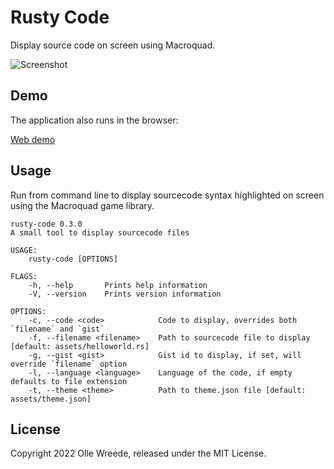 # Rusty Code

Display source code on screen using Macroquad.

![Screenshot](https://ollej.github.io/rusty-code/assets/rusty-code.png)

## Demo

The application also runs in the browser:

[Web demo](https://ollej.github.io/rusty-code/demo/index.html)

## Usage

Run from command line to display sourcecode syntax highlighted on screen using
the Macroquad game library.

```
rusty-code 0.3.0
A small tool to display sourcecode files

USAGE:
    rusty-code [OPTIONS]

FLAGS:
    -h, --help       Prints help information
    -V, --version    Prints version information

OPTIONS:
    -c, --code <code>            Code to display, overrides both `filename` and `gist`
    -f, --filename <filename>    Path to sourcecode file to display [default: assets/helloworld.rs]
    -g, --gist <gist>            Gist id to display, if set, will override `filename` option
    -l, --language <language>    Language of the code, if empty defaults to file extension
    -t, --theme <theme>          Path to theme.json file [default: assets/theme.json]
```

## License

Copyright 2022 Olle Wreede, released under the MIT License.
